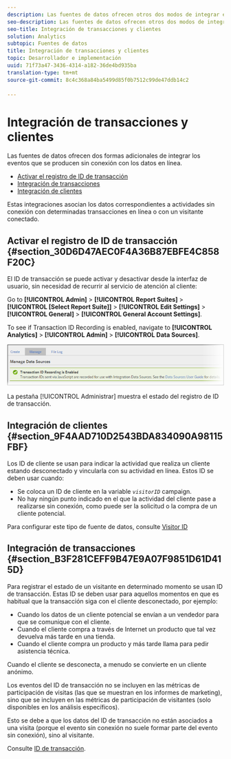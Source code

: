 ```yaml
---
description: Las fuentes de datos ofrecen otros dos modos de integrar eventos sin conexión en sus datos en línea.
seo-description: Las fuentes de datos ofrecen otros dos modos de integrar eventos sin conexión en sus datos en línea.
seo-title: Integración de transacciones y clientes
solution: Analytics
subtopic: Fuentes de datos
title: Integración de transacciones y clientes
topic: Desarrollador e implementación
uuid: 71f73a47-3436-4314-a182-36de4bd935ba
translation-type: tm+mt
source-git-commit: 8c4c368a84ba5499d85f0b7512c99de47ddb14c2

---
```



# Integración de transacciones y clientes

Las fuentes de datos ofrecen dos formas adicionales de integrar los eventos que se producen sin conexión con los datos en línea.

* [Activar el registro de ID de transacción](/help/import/c-data-sources/datasrc-integrating-offline-data.md#section_30D6D47AEC0F4A36B87EBFE4C858F20C)
* [Integración de transacciones](/help/import/c-data-sources/datasrc-integrating-offline-data.md#section_B3F281CEFF9B47E9A07F9851D61D415D)
* [Integración de clientes](/help/import/c-data-sources/datasrc-integrating-offline-data.md#section_9F4AAD710D2543BDA834090A98115FBF)

Estas integraciones asocian los datos correspondientes a actividades sin conexión con determinadas transacciones en línea o con un visitante conectado.

## Activar el registro de ID de transacción {#section_30D6D47AEC0F4A36B87EBFE4C858F20C}

El ID de transacción se puede activar y desactivar desde la interfaz de usuario, sin necesidad de recurrir al servicio de atención al cliente:

Go to **[!UICONTROL Admin]** &gt; **[!UICONTROL Report Suites]** &gt; **[!UICONTROL [Select Report Suite]]** &gt; **[!UICONTROL Edit Settings]** &gt; **[!UICONTROL General]** &gt; **[!UICONTROL General Account Settings]**.

<!-- 

<p>When contacting Customer Care, be prepared to provide the following information: </p> 
<ul id="ul_C425C7A074484650AFCCF0425E8E3F47"> 
 <li id="li_7640C0C4DF0C49749A3C37E5461DC22F">Report Suite ID of the data source for which you need transaction ID recording enabled. <p>In Data Sources, the report suite ID is the first part of the login appended by a random number that identifies the specific data source that was set up. For example, <code> RSID-drmossdev5 Login-drmossdev5_0001343430</code>. </p> </li> 
 <li id="li_4FB0E3EC7BE94A2DBEE9063365A71C9C">The Transaction ID expiration window (described in <a href="/help/import/c-data-sources/datasrc-tid-visitor-profile.md"  > Transaction ID and Visitor Profiles</a>). By default this is 90 days, but it can be extended to up to 2 years. </li> 
</ul>

 -->

To see if Transaction ID Recording is enabled, navigate to **[!UICONTROL Analytics]** &gt; **[!UICONTROL Admin]** &gt; **[!UICONTROL Data Sources]**.

![](assets/transaction-ID-recording-active.png)

La pestaña [!UICONTROL Administrar] muestra el estado del registro de ID de transacción.

## Integración de clientes {#section_9F4AAD710D2543BDA834090A98115FBF}

Los ID de cliente se usan para indicar la actividad que realiza un cliente estando desconectado y vincularla con su actividad en línea. Estos ID se deben usar cuando:

* Se coloca un ID de cliente en la variable *`visitorID`* campaign.
* No hay ningún punto indicado en el que la actividad del cliente pase a realizarse sin conexión, como puede ser la solicitud o la compra de un cliente potencial.

Para configurar este tipo de fuente de datos, consulte [Visitor ID](/help/import/c-data-sources/c-datasrc-types/datasrc-visitorid.md)

## Integración de transacciones {#section_B3F281CEFF9B47E9A07F9851D61D415D}

Para registrar el estado de un visitante en determinado momento se usan ID de transacción. Estas ID se deben usar para aquellos momentos en que es habitual que la transacción siga con el cliente desconectado, por ejemplo:

* Cuando los datos de un cliente potencial se envían a un vendedor para que se comunique con el cliente.
* Cuando el cliente compra a través de Internet un producto que tal vez devuelva más tarde en una tienda.
* Cuando el cliente compra un producto y más tarde llama para pedir asistencia técnica.

Cuando el cliente se desconecta, a menudo se convierte en un cliente anónimo.

Los eventos del ID de transacción no se incluyen en las métricas de participación de visitas (las que se muestran en los informes de marketing), sino que se incluyen en las métricas de participación de visitantes (solo disponibles en los análisis específicos).

Esto se debe a que los datos del ID de transacción no están asociados a una visita (porque el evento sin conexión no suele formar parte del evento sin conexión), sino al visitante.

Consulte [ID de transacción](/help/import/c-data-sources/c-datasrc-types/datasrc-transactionid.md).
